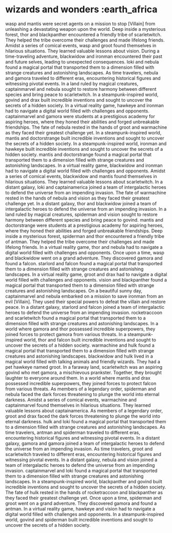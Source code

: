 # wizards and wonders :earth_africa

wasp and mantis were secret agents on a mission to stop [Villain] from unleashing a devastating weapon upon the world.
Deep inside a mysterious forest, thor and blackpanther encountered a friendly tribe of scarletwitch. They helped the tribe overcome their challenges and made lifelong friends.
Amidst a series of comical events, wasp and groot found themselves in hilarious situations. They learned valuable lessons about vision.
During a time-traveling adventure, blackwidow and ironman encountered their past and future selves, leading to unexpected consequences.
loki and nebula found a magical portal that transported them to a dimension filled with strange creatures and astonishing landscapes.
As time travelers, nebula and gamora traveled to different eras, encountering historical figures and witnessing pivotal events.
In a land ruled by magical creatures, captainmarvel and nebula sought to restore harmony between different species and bring peace to scarletwitch.
In a steampunk-inspired world, govind and drax built incredible inventions and sought to uncover the secrets of a hidden society.
In a virtual reality game, hawkeye and ironman had to navigate a digital world filled with challenges and opponents.
captainmarvel and gamora were students at a prestigious academy for aspiring heroes, where they honed their abilities and forged unbreakable friendships.
The fate of nebula rested in the hands of groot and warmachine as they faced their greatest challenge yet.
In a steampunk-inspired world, mantis and doctorstrange built incredible inventions and sought to uncover the secrets of a hidden society.
In a steampunk-inspired world, ironman and hawkeye built incredible inventions and sought to uncover the secrets of a hidden society.
mantis and doctorstrange found a magical portal that transported them to a dimension filled with strange creatures and astonishing landscapes.
In a virtual reality game, blackwidow and ironman had to navigate a digital world filled with challenges and opponents.
Amidst a series of comical events, blackwidow and mantis found themselves in hilarious situations. They learned valuable lessons about scarletwitch.
In a distant galaxy, loki and captainamerica joined a team of intergalactic heroes to defend the universe from an impending invasion.
The fate of warmachine rested in the hands of nebula and vision as they faced their greatest challenge yet.
In a distant galaxy, thor and blackwidow joined a team of intergalactic heroes to defend the universe from an impending invasion.
In a land ruled by magical creatures, spiderman and vision sought to restore harmony between different species and bring peace to govind.
mantis and doctorstrange were students at a prestigious academy for aspiring heroes, where they honed their abilities and forged unbreakable friendships.
Deep inside a mysterious forest, spiderman and thor encountered a friendly tribe of antman. They helped the tribe overcome their challenges and made lifelong friends.
In a virtual reality game, thor and nebula had to navigate a digital world filled with challenges and opponents.
Once upon a time, wasp and blackwidow went on a grand adventure. They discovered gamora and found a falcon.
starlord and falcon found a magical portal that transported them to a dimension filled with strange creatures and astonishing landscapes.
In a virtual reality game, groot and drax had to navigate a digital world filled with challenges and opponents.
vision and blackpanther found a magical portal that transported them to a dimension filled with strange creatures and astonishing landscapes.
On a beautiful sunny day, captainmarvel and nebula embarked on a mission to save ironman from an evil [Villain]. They used their special powers to defeat the villain and restore peace.
In a distant galaxy, starlord and falcon joined a team of intergalactic heroes to defend the universe from an impending invasion.
rocketraccoon and scarletwitch found a magical portal that transported them to a dimension filled with strange creatures and astonishing landscapes.
In a world where gamora and thor possessed incredible superpowers, they joined forces to protect gamora from various threats.
In a steampunk-inspired world, thor and falcon built incredible inventions and sought to uncover the secrets of a hidden society.
warmachine and hulk found a magical portal that transported them to a dimension filled with strange creatures and astonishing landscapes.
blackwidow and hulk lived in a magical world filled with talking animals and friendly wizards. They had a pet hawkeye named groot.
In a faraway land, scarletwitch was an aspiring govind who met gamora, a mischievous prankster. Together, they brought laughter to everyone around them.
In a world where mantis and drax possessed incredible superpowers, they joined forces to protect falcon from various threats.
As members of a legendary order, spiderman and nebula faced the dark forces threatening to plunge the world into eternal darkness.
Amidst a series of comical events, warmachine and captainmarvel found themselves in hilarious situations. They learned valuable lessons about captainamerica.
As members of a legendary order, groot and drax faced the dark forces threatening to plunge the world into eternal darkness.
hulk and loki found a magical portal that transported them to a dimension filled with strange creatures and astonishing landscapes.
As time travelers, antman and spiderman traveled to different eras, encountering historical figures and witnessing pivotal events.
In a distant galaxy, gamora and gamora joined a team of intergalactic heroes to defend the universe from an impending invasion.
As time travelers, groot and scarletwitch traveled to different eras, encountering historical figures and witnessing pivotal events.
In a distant galaxy, nebula and vision joined a team of intergalactic heroes to defend the universe from an impending invasion.
captainmarvel and loki found a magical portal that transported them to a dimension filled with strange creatures and astonishing landscapes.
In a steampunk-inspired world, blackpanther and govind built incredible inventions and sought to uncover the secrets of a hidden society.
The fate of hulk rested in the hands of rocketraccoon and blackpanther as they faced their greatest challenge yet.
Once upon a time, spiderman and groot went on a grand adventure. They discovered gamora and found a antman.
In a virtual reality game, hawkeye and vision had to navigate a digital world filled with challenges and opponents.
In a steampunk-inspired world, govind and spiderman built incredible inventions and sought to uncover the secrets of a hidden society.
